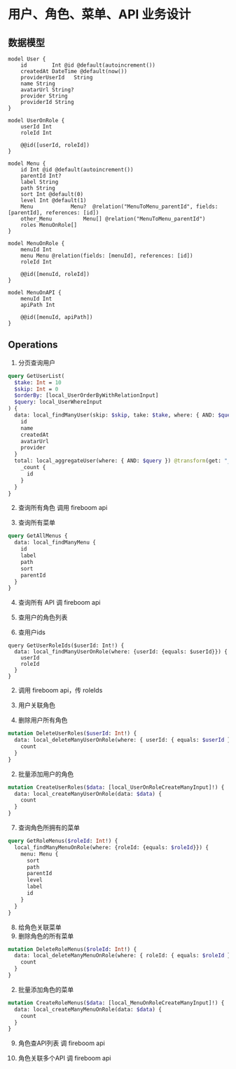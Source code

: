 # 用户、角色、菜单、API 业务设计

## 数据模型

```prisma
model User {
    id        Int @id @default(autoincrement())
    createdAt DateTime @default(now())
    providerUserId   String
    name String
    avatarUrl String?
    provider String
    providerId String
}

model UserOnRole {
    userId Int
    roleId Int

    @@id([userId, roleId])
}

model Menu {
    id Int @id @default(autoincrement())
    parentId Int?
    label String
    path String
    sort Int @default(0)
    level Int @default(1)
    Menu            Menu?  @relation("MenuToMenu_parentId", fields: [parentId], references: [id])
    other_Menu          Menu[] @relation("MenuToMenu_parentId")
    roles MenuOnRole[]
}

model MenuOnRole {
    menuId Int
    menu Menu @relation(fields: [menuId], references: [id])
    roleId Int

    @@id([menuId, roleId])
}

model MenuOnAPI {
    menuId Int
    apiPath Int

    @@id([menuId, apiPath])
}
```

## Operations

1. 分页查询用户

```graphql
query GetUserList(
  $take: Int = 10
  $skip: Int = 0
  $orderBy: [local_UserOrderByWithRelationInput]
  $query: local_UserWhereInput
) {
  data: local_findManyUser(skip: $skip, take: $take, where: { AND: $query }, orderBy: $orderBy) {
    id
    name
    createdAt
    avatarUrl
    provider
  }
  total: local_aggregateUser(where: { AND: $query }) @transform(get: "_count.id") {
    _count {
      id
    }
  }
}
```

2. 查询所有角色
   调用 fireboom api

3. 查询所有菜单

```graphql
query GetAllMenus {
  data: local_findManyMenu {
    id
    label
    path
    sort
    parentId
  }
}
```

4. 查询所有 API
   调 fireboom api

5. 查用户的角色列表
  1. 查用户ids

  ```grahpql
  query GetUserRoleIds($userId: Int!) {
    data: local_findManyUserOnRole(where: {userId: {equals: $userId}}) {
      userId
      roleId
    }
  }
  ```

  2. 调用 fireboom api，传 roleIds

6. 用户关联角色
  1. 删除用户所有角色

  ```graphql
  mutation DeleteUserRoles($userId: Int!) {
    data: local_deleteManyUserOnRole(where: { userId: { equals: $userId } }) {
      count
    }
  }
  ```

  2. 批量添加用户的角色

  ```graphql
  mutation CreateUserRoles($data: [local_UserOnRoleCreateManyInput]!) {
    data: local_createManyUserOnRole(data: $data) {
      count
    }
  }
  ```

7. 查询角色所拥有的菜单

```graphql
query GetRoleMenus($roleId: Int!) {
  local_findManyMenuOnRole(where: {roleId: {equals: $roleId}}) {
    menu: Menu {
      sort
      path
      parentId
      level
      label
      id
    }
  }
}
```

8. 给角色关联菜单
  1. 删除角色的所有菜单
  ```graphql
  mutation DeleteRoleMenus($roleId: Int!) {
    data: local_deleteManyMenuOnRole(where: { roleId: { equals: $roleId } }) {
      count
    }
  }

  ```
  2. 批量添加角色的菜单

  ```graphql
  mutation CreateRoleMenus($data: [local_MenuOnRoleCreateManyInput]!) {
    data: local_createManyMenuOnRole(data: $data) {
      count
    }
  }
  ```

9. 角色查API列表
  调 fireboom api

10. 角色关联多个API
  调 fireboom api